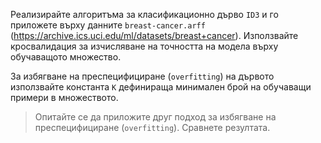 Реализирайте алгоритъма за класификационно дърво `ID3` и го приложете върху данните
`breast-cancer.arff` (https://archive.ics.uci.edu/ml/datasets/breast+cancer). Използвайте кросвалидация за изчисляване на точността на модела
върху обучаващото множество.

За избягване на преспецифициране (`overfitting`) на дървото използвайте константа `K` дефинираща минимален брой на обучаващи примери в
множеството.

> Опитайте се да приложите друг подход за избягване на преспецифициране (`overfitting`). Сравнете резултата.
